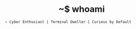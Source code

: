 <h1 align="center">~$ whoami</h1>

```bash
> Cyber Enthusiast | Terminal Dweller | Curious by Default

